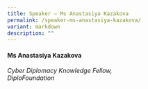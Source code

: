 ```yaml
---
title: Speaker – Ms Anastasiya Kazakova
permalink: /speaker-ms-anastasiya-kazakova/
variant: markdown
description: ""
---
```

#### **Ms Anastasiya Kazakova**

*Cyber Diplomacy Knowledge Fellow, <br> DiploFoundation*